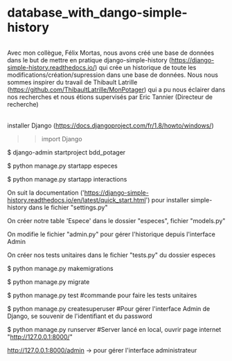 # database_with_dango-simple-history
######
Avec mon collègue, Félix Mortas, nous avons créé une base de données dans le but de mettre en pratique django-simple-history (https://django-simple-history.readthedocs.io/) qui crée un historique de toute les modifications/création/supression dans une base de données. Nous nous sommes inspirer du travail de Thibault Latrille (https://github.com/ThibaultLatrille/MonPotager) qui a pu nous éclairer dans nos recherches et nous étions supervisés par Eric Tannier (Directeur de recherche)
######

installer Django (https://docs.djangoproject.com/fr/1.8/howto/windows/)                                                               

>> import Django

$ django-admin startproject bdd_potager

$ python manage.py startapp especes

$ python manage.py startapp interactions

On suit la documentation ('https://django-simple-history.readthedocs.io/en/latest/quick_start.html') pour installer simple-history dans le fichier "settings.py"

On créer notre table 'Espece' dans le dossier "especes", fichier "models.py"

On modifie le fichier "admin.py" pour gérer l'historique depuis l'interface Admin

On créer nos tests unitaires dans le fichier "tests.py" du dossier especes

$ python manage.py makemigrations 

$ python manage.py migrate

$ python manage.py test #commande pour faire les tests unitaires

$ python manage.py createsuperuser #Pour gérer l'interface Admin de Django, se souvenir de l'identifiant et du password

$ python manage.py runserver #Server lancé en local, ouvrir page internet "http://127.0.0.1:8000/"

http://127.0.0.1:8000/admin -> pour gérer l'interface administrateur

